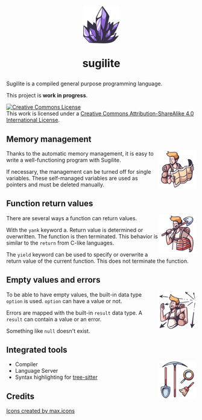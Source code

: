 <h1 align="center">
  <img
    width="100px"
    height="100px"
    alt="💎"
    src="https://raw.githubusercontent.com/Frank-Mayer/sugilite/main/img/favicon.svg"
  />
  <br/>
  <p>sugilite</p>
</h1>

Sugilite is a compiled general purpose programming language.

This project is **work in progress**.

<a rel="license" href="http://creativecommons.org/licenses/by-sa/4.0/"><img alt="Creative Commons License" style="border-width:0" src="https://i.creativecommons.org/l/by-sa/4.0/88x31.png" /></a><br />This work is licensed under a <a rel="license" href="http://creativecommons.org/licenses/by-sa/4.0/">Creative Commons Attribution-ShareAlike 4.0 International License</a>.

## Memory management

<img src="https://raw.githubusercontent.com/Frank-Mayer/sugilite/main/img/map.svg" height="100" align="right" />

Thanks to the automatic memory management, it is easy to write a well-functioning program with Sugilite.

If necessary, the management can be turned off for single variables. These self-managed variables are used as pointers and must be deleted manually.

## Function return values

<img src="https://raw.githubusercontent.com/Frank-Mayer/sugilite/main/img/dig.svg" height="100" align="right" />

There are several ways a function can return values.

With the `yank` keyword a. Return value is determined or overwritten. The function is then terminated. This behavior is similar to the `return` from C-like languages.

The `yield` keyword can be used to specify or overwrite a return value of the current function. This does not terminate the function.

## Empty values and errors

<img src="https://raw.githubusercontent.com/Frank-Mayer/sugilite/main/img/trap.svg" height="100" align="right" />

To be able to have empty values, the built-in data type `option` is used. `option` can have a value or not.

Errors are mapped with the built-in `result` data type. A `result` can contain a value or an error.

Something like `null` doesn't exist.

## Integrated tools

<img src="https://raw.githubusercontent.com/Frank-Mayer/sugilite/main/img/explorer.svg" height="100" align="right" />

- Compiler
- Language Server
- Syntax highlighting for [tree-sitter](https://github.com/tree-sitter/tree-sitter)

## Credits

[Icons created by max.icons](https://www.flaticon.com/authors/maxicons)
